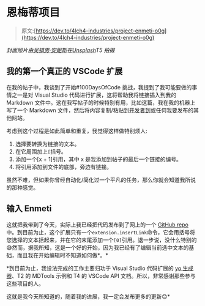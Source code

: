 # 恩梅蒂项目

> 原文:[https://dev.to/4lch4-industries/project-enmeti-o0g](https://dev.to/4lch4-industries/project-enmeti-o0g)

*封面照片由[吴镇男·安妮斯](https://unsplash.com/@dcanies)在[Unsplash](https://unsplash.com)T5 拍摄*

## 我的第一个真正的 VSCode 扩展

在我的帖子中，我谈到了开始#100DaysOfCode 挑战，我提到了我可能要做的事情之一是对 Visual Studio 代码进行扩展，这将帮助我将链接插入到我的 Markdown 文件中。这在我写帖子的时候特别有用，比如这篇，我在我的机器上写了一个 Markdown 文件，然后将内容复制/粘贴到[开发者到](https://dev.to)或任何我要发布的其他网站。

考虑到这个过程是如此简单和重复，我觉得这样做特别烦人:

1.  选择要转换为链接的文本。
2.  在它周围加上`[`括号。
3.  添加一个[x + 1]引用，其中 x 是我添加到帖子的最后一个链接的编号。
4.  将引用添加到文件的底部，旁边有链接。

虽然不难，但如果你曾经自动化/简化过一个平凡的任务，那么你就会知道我所说的那种感觉。

## 输入 Enmeti

这就把我带到了今天，实际上我已经把代码发布到了网上的一个 [GitHub repo](https://github.com/HF-Solutions/Enmeti) 中。到目前为止，这个扩展只有一个`extension.insertLink`命令，它会用括号将您选择的文本括起来，并在它的末尾添加一个`[0]`引用。退一步说，没什么特别的😅然而，据我所知，这是一个好的开始，因为我已经有了编辑当前选中文本的基础，而且我在开始编辑时不知道如何做*。*

 *到目前为止，我设法完成的工作主要归功于 Visual Studio 代码扩展的 [yo 生成器](https://code.visualstudio.com/docs/extensions/yocode)、T2 的 MDTools 示例和 T4 的 VSCode API 文档。所以，非常感谢那些参与这些项目的人。

这就是我今天所知道的，随着我的进展，我一定会发布更多的更新😊*